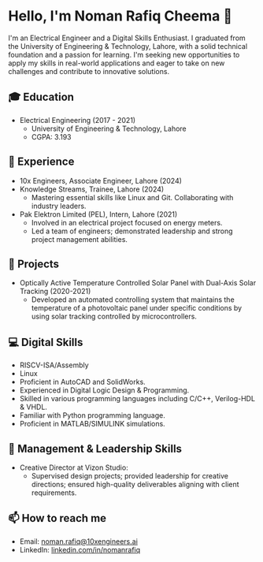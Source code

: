 # Hello, I'm Noman Rafiq Cheema 👋

I'm an Electrical Engineer and a Digital Skills Enthusiast. I graduated from the University of Engineering & Technology, Lahore, with a solid technical foundation and a passion for learning. I'm seeking new opportunities to apply my skills in real-world applications and eager to take on new challenges and contribute to innovative solutions.

## 🎓 Education
- Electrical Engineering (2017 - 2021)
  - University of Engineering & Technology, Lahore
  - CGPA: 3.193

## 💼 Experience
- 10x Engineers, Associate Engineer, Lahore (2024)
- Knowledge Streams, Trainee, Lahore (2024)
  - Mastering essential skills like Linux and Git.
Collaborating with industry leaders.
- Pak Elektron Limited (PEL), Intern, Lahore (2021)
  - Involved in an electrical project focused on energy meters.
  - Led a team of engineers; demonstrated leadership and strong project management abilities.

## 🚀 Projects
- Optically Active Temperature Controlled Solar Panel with Dual-Axis Solar Tracking (2020-2021)
  - Developed an automated controlling system that maintains the temperature of a photovoltaic panel under specific conditions by using solar tracking controlled by microcontrollers.

## 💻 Digital Skills 
- RISCV-ISA/Assembly
- Linux
- Proficient in AutoCAD and SolidWorks.
- Experienced in Digital Logic Design & Programming.
- Skilled in various programming languages including C/C++, Verilog-HDL & VHDL.
- Familiar with Python programming language.
- Proficient in MATLAB/SIMULINK simulations.

## 🎨 Management & Leadership Skills 
- Creative Director at Vizon Studio:
  - Supervised design projects; provided leadership for creative directions; ensured high-quality deliverables aligning with client requirements.

## 📫 How to reach me
- Email: noman.rafiq@10xengineers.ai
- LinkedIn: [linkedin.com/in/nomanrafiq](https://www.linkedin.com/in/ImNomanCR7/)
